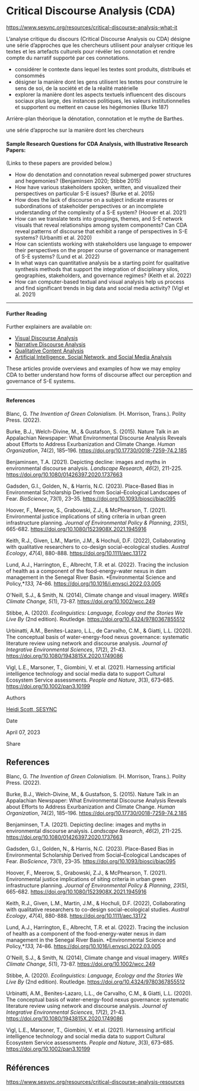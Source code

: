 # Critical Discourse Analysis (CDA)

https://www.sesync.org/resources/critical-discourse-analysis-what-it

L’analyse critique du discours (Critical Discourse Analysis ou CDA) désigne une série d’approches que les chercheurs utilisent pour analyser critique les textes et les artefacts culturels pour révéler les connotation et rendre compte du narratif supporté par ces connotations. 

- considérer le contexte dans lequel les textes sont produits, distribués et consommés
- désigner la manière dont les gens utilisent les textes pour construire le sens de soi, de la société et de la réalité matérielle
- explorer la manière dont les aspects textuels influencent des discours sociaux plus large, des instances politiques, les valeurs institutionnelles et supportent ou mettent en cause les hégémonies (Burke 187)

Arrière-plan théorique la dénotation, connotation et le mythe de Barthes. 

 une série d’approche sur la manière dont les chercheurs 

#### Sample Research Questions for CDA Analysis, with Illustrative Research Papers:

(Links to these papers are provided below.)

- How do denotation and connotation reveal submerged power structures and hegemonies? (Benjaminsen 2020; Stibbe 2015)
- How have various stakeholders spoken, written, and visualized their perspectives on particular S-E issues? (Burke et al. 2015) 
- How does the lack of discourse on a subject indicate erasures or subordinations of stakeholder perspectives or an incomplete understanding of the complexity of a S-E system? (Hoover et al. 2021)
- How can we translate texts into groupings, themes, and S-E network visuals that reveal relationships among system components? Can CDA reveal patterns of discourse that exhibit a range of perspectives in S-E systems? (Urbanitti et al. 2020)
- How can scientists working with stakeholders use language to empower their perspectives on the proper course of governance or management of S-E systems? (Lund et al. 2022)
- In what ways can quantitative analysis be a starting point for qualitative synthesis methods that support the integration of disciplinary silos, geographies, stakeholders, and governance regimes? (Keith et al. 2022)
- How can computer-based textual and visual analysis help us process and find significant trends in big data and social media activity? (Vigl et al. 2021)

------

#### Further Reading

Further explainers are available on: 

- [Visual Discourse Analysis](https://www.sesync.org/resources/critical-discourse-analysis-visual-approach)
- [Narrative Discourse Analysis](https://www.sesync.org/resources/critical-discourse-analysis-narrative-approach)
- [Qualitative Content Analysis](https://www.sesync.org/resources/critical-discourse-analysis-qualitative-content-approach)
- [Artificial Intelligence, Social Network, and Social Media Analysis](https://www.sesync.org/resources/critical-discourse-analysis-artificial-intelligence-social-network-social-media-analysis)

These articles provide overviews and examples of how we may employ CDA to better understand how forms of discourse affect our perception and governance of S-E systems.   

------

#### References

Blanc, G. *The Invention of Green Colonialism.* (H. Morrison, Trans.). Polity Press. (2022).

Burke, B.J., Welch-Divine, M., & Gustafson, S. (2015). Nature Talk in an Appalachian Newspaper: What Environmental Discourse Analysis Reveals about Efforts to Address Exurbanization and Climate Change. *Human Organization*, 74(2), 185–196. https://doi.org/10.17730/0018-7259-74.2.185

Benjaminsen, T.A. (2021). Depicting decline: images and myths in environmental discourse analysis. *Landscape Research*, *46*(2), 211-225. https://doi.org/10.1080/01426397.2020.1737663

Gadsden, G.I., Golden, N., & Harris, N.C. (2023). Place-Based Bias in Environmental Scholarship Derived from Social–Ecological Landscapes of Fear. *BioScience*, 73(1), 23–35. https://doi.org/10.1093/biosci/biac095

Hoover, F., Meerow, S., Grabowski, Z.J., & McPhearson, T. (2021). Environmental justice implications of siting criteria in urban green infrastructure planning. *Journal of Environmental Policy & Planning*, *23*(5), 665-682. https://doi.org/10.1080/1523908X.2021.1945916

Keith, R.J., Given, L.M., Martin, J.M., & Hochuli, D.F. (2022), Collaborating with qualitative researchers to co-design social-ecological studies. *Austral Ecology*, *47*(4), 880-888. https://doi.org/10.1111/aec.13172

Lund, A.J., Harrington, E., Albrecht, T.R. et al. (2022). Tracing the inclusion of health as a component of the food-energy-water nexus in dam management in the Senegal River Basin. *Environmental Science and Policy,**133,* 74–86. https://doi.org/10.1016/j.envsci.2022.03.005

O'Neill, S.J., & Smith, N. (2014), Climate change and visual imagery. *WIREs Climate Change, 5*(1), 73-87. https://doi.org/10.1002/wcc.249

Stibbe, A. (2020). *Ecolinguistics: Language, Ecology and the Stories We Live By* (2nd edition). Routledge. https://doi.org/10.4324/9780367855512

Urbinatti, A.M., Benites-Lazaro, L.L., de Carvalho, C.M., & Giatti, L.L. (2020). The conceptual basis of water-energy-food nexus governance: systematic literature review using network and discourse analysis. *Journal of Integrative Environmental Sciences*, *17*(2), 21-43. https://doi.org/10.1080/1943815X.2020.1749086

Vigl, L.E., Marsoner, T., Giombini, V. et al. (2021). Harnessing artificial intelligence technology and social media data to support Cultural Ecosystem Service assessments. *People and Nature*, *3*(3), 673–685. https://doi.org/10.1002/pan3.10199

 

Authors

[Heidi Scott, SESYNC](https://www.sesync.org/about-us/people/heidi-scott)

Date

April 07, 2023

Share

 

## References

Blanc, G. *The Invention of Green Colonialism.* (H. Morrison, Trans.). Polity Press. (2022).

Burke, B.J., Welch-Divine, M., & Gustafson, S. (2015). Nature Talk in an Appalachian Newspaper: What Environmental Discourse Analysis Reveals about Efforts to Address Exurbanization and Climate Change. *Human Organization*, 74(2), 185–196. https://doi.org/10.17730/0018-7259-74.2.185

Benjaminsen, T.A. (2021). Depicting decline: images and myths in environmental discourse analysis. *Landscape Research*, *46*(2), 211-225. https://doi.org/10.1080/01426397.2020.1737663

Gadsden, G.I., Golden, N., & Harris, N.C. (2023). Place-Based Bias in Environmental Scholarship Derived from Social–Ecological Landscapes of Fear. *BioScience*, 73(1), 23–35. https://doi.org/10.1093/biosci/biac095

Hoover, F., Meerow, S., Grabowski, Z.J., & McPhearson, T. (2021). Environmental justice implications of siting criteria in urban green infrastructure planning. *Journal of Environmental Policy & Planning*, *23*(5), 665-682. https://doi.org/10.1080/1523908X.2021.1945916

Keith, R.J., Given, L.M., Martin, J.M., & Hochuli, D.F. (2022), Collaborating with qualitative researchers to co-design social-ecological studies. *Austral Ecology*, *47*(4), 880-888. https://doi.org/10.1111/aec.13172

Lund, A.J., Harrington, E., Albrecht, T.R. et al. (2022). Tracing the inclusion of health as a component of the food-energy-water nexus in dam management in the Senegal River Basin. *Environmental Science and Policy,**133,* 74–86. https://doi.org/10.1016/j.envsci.2022.03.005

O'Neill, S.J., & Smith, N. (2014), Climate change and visual imagery. *WIREs Climate Change, 5*(1), 73-87. https://doi.org/10.1002/wcc.249

Stibbe, A. (2020). *Ecolinguistics: Language, Ecology and the Stories We Live By* (2nd edition). Routledge. https://doi.org/10.4324/9780367855512

Urbinatti, A.M., Benites-Lazaro, L.L., de Carvalho, C.M., & Giatti, L.L. (2020). The conceptual basis of water-energy-food nexus governance: systematic literature review using network and discourse analysis. *Journal of Integrative Environmental Sciences*, *17*(2), 21-43. https://doi.org/10.1080/1943815X.2020.1749086

Vigl, L.E., Marsoner, T., Giombini, V. et al. (2021). Harnessing artificial intelligence technology and social media data to support Cultural Ecosystem Service assessments. *People and Nature*, *3*(3), 673–685. https://doi.org/10.1002/pan3.10199

## Références

https://www.sesync.org/resources/critical-discourse-analysis-resources